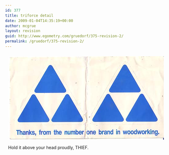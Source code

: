 ```yaml
---
id: 377
title: triforce detail
date: 2009-01-04T14:35:19+00:00
author: mcgrue
layout: revision
guid: http://www.egometry.com/gruedorf/375-revision-2/
permalink: /gruedorf/375-revision-2/
---
```

<div style="width:600px; padding: 10px;">
  <img src=/i/2004-09/drawer/2004.09.21_tirforce.jpg></p> 
  
  <p>
    Hold it above your head proudly, THIEF.
  </p>
  
  <p>
    <a href="/gruedorf/the-contents-of-my-drawer/>[return to the drawer]</a> </div>
